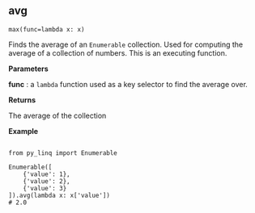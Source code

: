 ## avg

`max(func=lambda x: x)`

Finds the average of an `Enumerable` collection. Used for computing the average of a collection of numbers. This is an executing function.

**Parameters**

__func__ : a `lambda` function used as a key selector to find the average over.

**Returns**

The average of the collection

**Example**

<pre><code>
from py_linq import Enumerable

Enumerable([
    {'value': 1},
    {'value': 2},
    {'value': 3}
]).avg(lambda x: x['value'])
# 2.0
</code></pre>